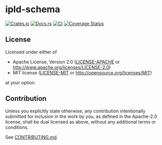 # ipld-schema

[![Crates.io](https://img.shields.io/crates/v/ipld-schema.svg)](https://crates.io/crates/ipld-schema)
[![Docs.rs](https://docs.rs/ipld-schema/badge.svg)](https://docs.rs/ipld-schema)
[![CI](https://github.com/mx00s/ipld-schema/workflows/Continuous%20Integration/badge.svg)](https://github.com/mx00s/ipld-schema/actions)
[![Coverage Status](https://coveralls.io/repos/github/mx00s/ipld-schema/badge.svg?branch=main)](https://coveralls.io/github/mx00s/ipld-schema?branch=main)

## License

Licensed under either of

 * Apache License, Version 2.0
   ([LICENSE-APACHE](LICENSE-APACHE) or http://www.apache.org/licenses/LICENSE-2.0)
 * MIT license
   ([LICENSE-MIT](LICENSE-MIT) or http://opensource.org/licenses/MIT)

at your option.

## Contribution

Unless you explicitly state otherwise, any contribution intentionally submitted
for inclusion in the work by you, as defined in the Apache-2.0 license, shall be
dual licensed as above, without any additional terms or conditions.

See [CONTRIBUTING.md](CONTRIBUTING.md).
